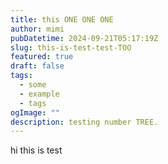 ```yaml
---
title: this ONE ONE ONE
author: mimi
pubDatetime: 2024-09-21T05:17:19Z
slug: this-is-test-test-TOO
featured: true
draft: false
tags:
  - some
  - example
  - tags
ogImage: ""
description: testing number TREE.
---
```


hi this is test